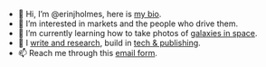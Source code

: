 - 👋 Hi, I’m @erinjholmes, here is <a href="https://erinjholmes.com/about/" target="_blank">my bio</a>.
- 👀 I’m interested in markets and the people who drive them.
- 🌱 I’m currently learning how to take photos of <a href="https://erinjholmes.com/space/" target="_blank">galaxies in space</a>.
- 💞️ I <a href="https://erinjholmes.com/blog/" target="_blank">write and research</a>, build in <a href="https://erinjholmes.com/projects/" target="_blank">tech & publishing</a>. 
- 📫 Reach me through this <a href="https://erinjholmes.com/contact/" target="_blank">email form</a>.

<!---
erinjholmes/erinjholmes is a ✨ special ✨ repository because its `README.md` (this file) appears on your GitHub profile.
You can click the Preview link to take a look at your changes.
--->
